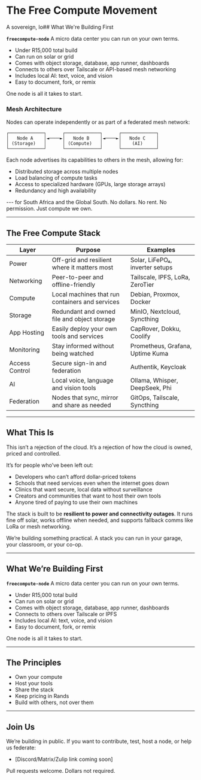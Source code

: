 # The Free Compute Movement

A sovereign, lo## What We're Building First

**`freecompute-node`**
A micro data center you can run on your own terms.

* Under R15,000 total build
* Can run on solar or grid
* Comes with object storage, database, app runner, dashboards
* Connects to others over Tailscale or API-based mesh networking
* Includes local AI: text, voice, and vision
* Easy to document, fork, or remix

One node is all it takes to start.

### Mesh Architecture

Nodes can operate independently or as part of a federated mesh network:

```
┌─────────────┐      ┌─────────────┐      ┌─────────────┐
│   Node A    │◄────►│   Node B    │◄────►│   Node C    │
│ (Storage)   │      │ (Compute)   │      │    (AI)     │
└─────────────┘      └─────────────┘      └─────────────┘
```

Each node advertises its capabilities to others in the mesh, allowing for:

* Distributed storage across multiple nodes
* Load balancing of compute tasks
* Access to specialized hardware (GPUs, large storage arrays)
* Redundancy and high availability

--- for South Africa and the Global South.
No dollars. No rent. No permission. Just compute we own.

---

## The Free Compute Stack

| Layer          | Purpose                                         | Examples                         |
| -------------- | ----------------------------------------------- | -------------------------------- |
| Power          | Off-grid and resilient where it matters most    | Solar, LiFePO₄, inverter setups  |
| Networking     | Peer-to-peer and offline-friendly               | Tailscale, IPFS, LoRa, ZeroTier  |
| Compute        | Local machines that run containers and services | Debian, Proxmox, Docker          |
| Storage        | Redundant and owned file and object storage     | MinIO, Nextcloud, Syncthing      |
| App Hosting    | Easily deploy your own tools and services       | CapRover, Dokku, Coolify         |
| Monitoring     | Stay informed without being watched             | Prometheus, Grafana, Uptime Kuma |
| Access Control | Secure sign-in and federation                   | Authentik, Keycloak              |
| AI             | Local voice, language and vision tools          | Ollama, Whisper, DeepSeek, Phi   |
| Federation     | Nodes that sync, mirror and share as needed     | GitOps, Tailscale, Syncthing     |

---

## What This Is

This isn’t a rejection of the cloud.
It’s a rejection of how the cloud is owned, priced and controlled.

It’s for people who’ve been left out:

* Developers who can’t afford dollar-priced tokens
* Schools that need services even when the internet goes down
* Clinics that want secure, local data without surveillance
* Creators and communities that want to host their own tools
* Anyone tired of paying to use their own machines

The stack is built to be **resilient to power and connectivity outages**.
It runs fine off solar, works offline when needed, and supports fallback comms like LoRa or mesh networking.

We’re building something practical.
A stack you can run in your garage, your classroom, or your co-op.

---

## What We’re Building First

**`freecompute-node`**
A micro data center you can run on your own terms.

* Under R15,000 total build
* Can run on solar or grid
* Comes with object storage, database, app runner, dashboards
* Connects to others over Tailscale or IPFS
* Includes local AI: text, voice, and vision
* Easy to document, fork, or remix

One node is all it takes to start.

---

## The Principles

* Own your compute
* Host your tools
* Share the stack
* Keep pricing in Rands
* Build with others, not over them

---

## Join Us

We’re building in public.
If you want to contribute, test, host a node, or help us federate:

* \[Discord/Matrix/Zulip link coming soon]

Pull requests welcome. Dollars not required.
